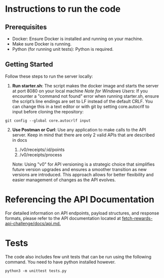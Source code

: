 # Instructions to run the code

## Prerequisites

- Docker: Ensure Docker is installed and running on your machine.
- Make sure Docker is running.
- Python (for running unit tests): Python is required.

## Getting Started

Follow these steps to run the server locally:

1. **Run starter.sh**:
   The script makes the docker image and starts the server at port 8080 on your local machine
   _Note for Windows Users_:
   If you encounter a "command not found" error when running starter.sh, ensure the script’s line endings are set to LF instead of the default CRLF. You can change this in a text editor or with git by setting core.autocrlf to input before cloning the repository:

```
git config --global core.autocrlf input
```

2. **Use Postman or Curl**:
   Use any application to make calls to the API server. Keep in mind that there are only 2 valid APIs that are described in docs

   1. /v0/receipts/:id/points
   2. /v0/receipts/process

   Note: Using "v0" for API versioning is a strategic choice that simplifies future version upgrades and ensures a smoother transition as new versions are introduced. This approach allows for better flexibility and easier management of changes as the API evolves.

# Referencing the API Documentation

For detailed information on API endpoints, payload structures, and response formats, please refer to the API documentation located at [fetch-rewards-api-challenge/docs/api.md.](https://github.com/mohitreddy03/fetch-rewards-api-challenge/blob/main/docs/api.md)

# Tests

The code also includes few unit tests that can be run using the following command. You need to have python installed however.

```
python3 -m unittest tests.py
```
